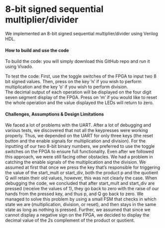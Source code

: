 # 8-bit signed sequential multiplier/divider

We implemented an 8-bit signed sequential multiplier/divider using Verilog HDL.

#### How to build and use the code

To build the code: you will simply download this GitHub repo and run it using Vivado.

To test the code: First, use the toggle switches of the FPGA to input two 8 bit signed values. 
Then, press on the key ’n’ if you wish to perform multiplication and the key ‘o’ if you wish to perform division.  
The decimal output of each operation will be displayed on the four digit seven segment display of the FPGA. 
Press on ‘m’ if you would like to reset the whole operation and the value displayed the LEDs will return to zero.

#### Challenges, Assumptions & Design Limitations

We faced a lot of problems with the UART. After a lot of debugging and various tests,
we discovered that not all the keypresses were working properly. Thus, we depended
on the UART for only three keys (the reset button and the enable signals for
multiplication and division). For the inputting of our two 8-bit binary numbers, we
preferred to use the toggle switches on the FPGA to ensure full functionality. Even after we followed this approach, we were still facing other obstacles. We had a
problem in catching the enable signals of the multiplication and the division. We
assumed at first that once we press the key that’s responsible for triggering the value of
the start_mult or start_div, both the product p and the quotient Q will retain their old
values, however, this was not clearly the case. When debugging the code, we
concluded that after start_mult and start_div are pressed (receive the values of 1),
they go back to zero with the raise of our hands from the pressed key, and thus p, and
Q go back to zero. We managed to solve this problem by using a small FSM that
checks in which state we are (multiplication, division, or reset), and then stays in the
same state as long as nothing is pressed.
Further, we assumed that since we cannot display a negative sign on the FPGA, we
decided to display the decimal value of the 2s complement of the product or quotient.
